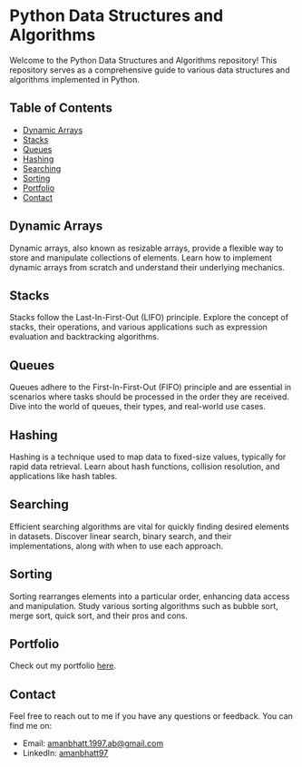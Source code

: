 # Python Data Structures and Algorithms

Welcome to the Python Data Structures and Algorithms repository! This repository serves as a comprehensive guide to various data structures and algorithms implemented in Python.

## Table of Contents

- [Dynamic Arrays](#dynamic-arrays)
- [Stacks](#stacks)
- [Queues](#queues)
- [Hashing](#hashing)
- [Searching](#searching)
- [Sorting](#sorting)
- [Portfolio](#portfolio)
- [Contact](#contact)

## Dynamic Arrays

Dynamic arrays, also known as resizable arrays, provide a flexible way to store and manipulate collections of elements. Learn how to implement dynamic arrays from scratch and understand their underlying mechanics.

## Stacks

Stacks follow the Last-In-First-Out (LIFO) principle. Explore the concept of stacks, their operations, and various applications such as expression evaluation and backtracking algorithms.

## Queues

Queues adhere to the First-In-First-Out (FIFO) principle and are essential in scenarios where tasks should be processed in the order they are received. Dive into the world of queues, their types, and real-world use cases.

## Hashing

Hashing is a technique used to map data to fixed-size values, typically for rapid data retrieval. Learn about hash functions, collision resolution, and applications like hash tables.

## Searching

Efficient searching algorithms are vital for quickly finding desired elements in datasets. Discover linear search, binary search, and their implementations, along with when to use each approach.

## Sorting

Sorting rearranges elements into a particular order, enhancing data access and manipulation. Study various sorting algorithms such as bubble sort, merge sort, quick sort, and their pros and cons.

## Portfolio

Check out my portfolio [here](https://amanbhatt97.github.io/portfolio/).

## Contact

Feel free to reach out to me if you have any questions or feedback. You can find me on:

- Email: amanbhatt.1997.ab@gmail.com
- LinkedIn: [amanbhatt97](https://www.linkedin.com/in/amanbhatt1997/)
